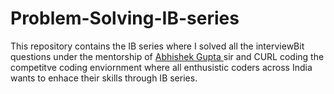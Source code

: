 # Problem-Solving-IB-series
This repository contains the IB series where I solved all the interviewBit questions under the mentorship of [ Abhishek Gupta ](https://www.linkedin.com/in/abhi18632/) sir and CURL coding the competitve coding enviornment where all enthusistic coders across India wants to enhace their skills through IB series.
